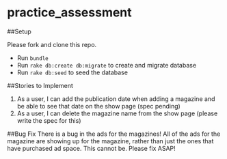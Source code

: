 practice_assessment
===================
##Setup

Please fork and clone this repo.
* Run ```bundle```
* Run ```rake db:create db:migrate``` to create and migrate database
* Run ```rake db:seed``` to seed the database

##Stories to Implement

1. As a user, I can add the publication date when adding a magazine and be able to see that date on the show page (spec pending)
2. As a user, I can delete the magazine name from the show page (please write the spec for this)

##Bug Fix
There is a bug in the ads for the magazines! All of the ads for the magazine are showing up for the magazine, rather than just the ones that have purchased ad space. This cannot be. Please fix ASAP!
